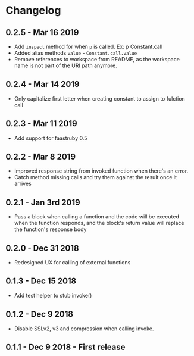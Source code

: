 # Changelog

## 0.2.5 - Mar 16 2019
- Add `inspect` method for when `p` is called. Ex: p Constant.call
- Added alias methods `value` - `Constant.call.value`
- Remove references to workspace from README, as the workspace name is not part of the URI path anymore.

## 0.2.4 - Mar 14 2019
- Only capitalize first letter when creating constant to assign to fulction call

## 0.2.3 - Mar 11 2019
- Add support for faastruby 0.5

## 0.2.2 - Mar 8 2019
- Improved response string from invoked function when there's an error.
- Catch method missing calls and try them against the result once it arrives

## 0.2.1 - Jan 3rd 2019
- Pass a block when calling a function and the code will be executed when the function responds, and the block's return value will replace the function's response body

## 0.2.0 - Dec 31 2018
- Redesigned UX for calling of external functions

## 0.1.3 - Dec 15 2018
- Add test helper to stub invoke()

## 0.1.2 - Dec 9 2018
- Disable SSLv2, v3 and compression when calling invoke.

## 0.1.1 - Dec 9 2018 - First release

